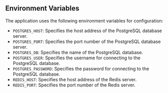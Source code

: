 ## Environment Variables

The application uses the following environment variables for configuration:

- `POSTGRES_HOST`: Specifies the host address of the PostgreSQL database server.
- `POSTGRES_PORT`: Specifies the port number of the PostgreSQL database server.
- `POSTGRES_DB`: Specifies the name of the PostgreSQL database.
- `POSTGRES_USER`: Specifies the username for connecting to the PostgreSQL database.
- `POSTGRES_PASSWORD`: Specifies the password for connecting to the PostgreSQL database.
- `REDIS_HOST`: Specifies the host address of the Redis server.
- `REDIS_PORT`: Specifies the port number of the Redis server.